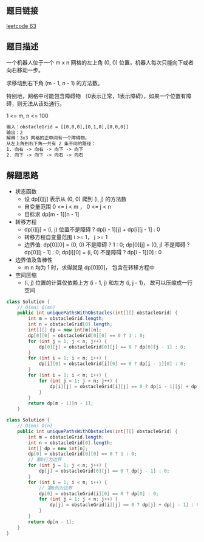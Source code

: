 ## 题目链接

[leetcode 63](https://leetcode.cn/problems/unique-paths-ii/)  

## 题目描述

一个机器人位于一个 m x n 网格的左上角 (0, 0) 位置，机器人每次只能向下或者向右移动一步。   

求移动到右下角 (m - 1, n - 1) 的方法数。  

特别地，网格中可能包含障碍物 （0表示正常，1表示障碍），如果一个位置有障碍，则无法从该处通行。  

1 <= m, n <= 100  

```html
输入：obstacleGrid = [[0,0,0],[0,1,0],[0,0,0]]
输出：2
解释：3x3 网格的正中间有一个障碍物。
从左上角到右下角一共有 2 条不同的路径：
1. 向右 -> 向右 -> 向下 -> 向下
2. 向下 -> 向下 -> 向右 -> 向右
```

## 解题思路    

- 状态函数
  - 设 dp[i][j] 表示从 (0, 0) 爬到 (i, j) 的方法数
  - 自变量范围 0 <= i < m ， 0 <= j < n
  - 目标求 dp[m - 1][n - 1]
- 转移方程
  - dp[i][j] = (i, j) 位置不是障碍 ? dp[i - 1][j] + dp[i][j - 1] : 0
  - 转移方程自变量范围 i >= 1， j >= 1
  - 边界值: dp[0][0] = (0, 0) 不是障碍 ? 1 : 0; dp[0][j] = (0, j) 不是障碍 ? dp[0][j - 1] : 0; dp[i][0] = (i, 0) 不是障碍 ? dp[i - 1][0] : 0 
- 边界值及鲁棒性
  - m n 均为 1 时，求得就是 dp[0][0]， 包含在转移方程中
- 空间压缩
  - (i, j) 位置的计算仅依赖上方 (i - 1, j) 和左方 (i, j - 1)， 故可以压缩成一行空间

```java
class Solution {
    // O(mn) O(mn)
    public int uniquePathsWithObstacles(int[][] obstacleGrid) {
        int m = obstacleGrid.length;
        int n = obstacleGrid[0].length;
        int[][] dp = new int[m][n];
        dp[0][0] = obstacleGrid[0][0] == 0 ? 1 : 0;
        for (int j = 1; j < n; j++) {
            dp[0][j] = obstacleGrid[0][j] == 0 ? dp[0][j - 1] : 0;
        }
        for (int i = 1; i < m; i++) {
            dp[i][0] = obstacleGrid[i][0] == 0 ? dp[i - 1][0] : 0;
        }
        for (int i = 1; i < m; i++) {
            for (int j = 1; j < n; j++) {
                dp[i][j] = obstacleGrid[i][j] == 0 ? dp[i - 1][j] + dp[i][j - 1] : 0;
            }
        }
        return dp[m - 1][n - 1];
    }
```
```java
class Solution {
    // O(mn) O(n)
    public int uniquePathsWithObstacles(int[][] obstacleGrid) {
        int m = obstacleGrid.length;
        int n = obstacleGrid[0].length;
        int[] dp = new int[n];
        dp[0] = obstacleGrid[0][0] == 0 ? 1 : 0;
        // 第0行为边界
        for (int j = 1; j < n; j++) {
            dp[j] = obstacleGrid[0][j] == 0 ? dp[j - 1] : 0;
        }
        for (int i = 1; i < m; i++) {
            // 第0列为边界
            dp[0] = obstacleGrid[i][0] == 0 ? dp[0] : 0;
            for (int j = 1; j < n; j++) {
                dp[j] = obstacleGrid[i][j] == 0 ? dp[j] + dp[j - 1] : 0;
            }
        }
        return dp[n - 1];
    }
}
```



